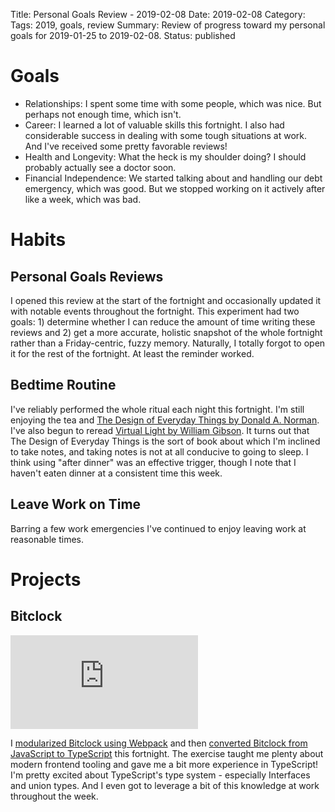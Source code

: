 Title: Personal Goals Review - 2019-02-08
Date: 2019-02-08
Category: 
Tags: 2019, goals, review
Summary: Review of progress toward my personal goals for 2019-01-25 to 2019-02-08.
Status: published 


# Goals
* Relationships: I spent some time with some people, which was nice. But perhaps not enough time, which isn't.
* Career: I learned a lot of valuable skills this fortnight. I also had considerable success in dealing with some tough situations at work. And I've received some pretty favorable reviews!
* Health and Longevity: What the heck is my shoulder doing? I should probably actually see a doctor soon.
* Financial Independence: We started talking about and handling our debt emergency, which was good. But we stopped working on it actively after like a week, which was bad.

# Habits
## Personal Goals Reviews
I opened this review at the start of the fortnight and occasionally updated it with notable events throughout the fortnight. This experiment had two goals: 1) determine whether I can reduce the amount of time writing these reviews and 2) get a more accurate, holistic snapshot of the whole fortnight rather than a Friday-centric, fuzzy memory. Naturally, I totally forgot to open it for the rest of the fortnight. At least the reminder worked.

## Bedtime Routine
I've reliably performed the whole ritual each night this fortnight. I'm still enjoying the tea and [The Design of Everyday Things by Donald A. Norman](https://amzn.to/2FPfi86). I've also begun to reread [Virtual Light by William Gibson](https://amzn.to/2MXEv0I). It turns out that The Design of Everyday Things is the sort of book about which I'm inclined to take notes, and taking notes is not at all conducive to going to sleep. I think using "after dinner" was an effective trigger, though I note that I haven't eaten dinner at a consistent time this week.

## Leave Work on Time
Barring a few work emergencies I've continued to enjoy leaving work at reasonable times.

# Projects

## Bitclock
<iframe src="https://lucidmachine.github.io/bitclock/" style="border: none; height: 150px"></iframe>

I [modularized Bitclock using Webpack](/modularize-js-with-es6-and-webpack.html) and then [converted Bitclock from JavaScript to TypeScript](converting-to-typescript-toolchain.html) this fortnight. The exercise taught me plenty about modern frontend tooling and gave me a bit more experience in TypeScript! I'm pretty excited about TypeScript's type system - especially Interfaces and union types. And I even got to leverage a bit of this knowledge at work throughout the week.

